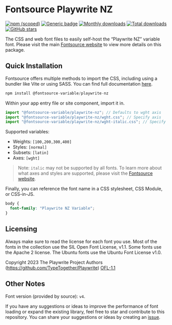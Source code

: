 # Fontsource Playwrite NZ

[![npm (scoped)](https://img.shields.io/npm/v/@fontsource-variable/playwrite-nz?color=brightgreen)](https://www.npmjs.com/package/@fontsource-variable/playwrite-nz) [![Generic badge](https://img.shields.io/badge/fontsource-passing-brightgreen)](https://github.com/fontsource/fontsource) [![Monthly downloads](https://badgen.net/npm/dm/@fontsource-variable/playwrite-nz)](https://github.com/fontsource/fontsource) [![Total downloads](https://badgen.net/npm/dt/@fontsource-variable/playwrite-nz)](https://github.com/fontsource/fontsource) [![GitHub stars](https://img.shields.io/github/stars/fontsource/fontsource.svg?style=social&label=Star)](https://github.com/fontsource/fontsource/stargazers)

The CSS and web font files to easily self-host the “Playwrite NZ” variable font. Please visit the main [Fontsource website](https://fontsource.org/fonts/playwrite-nz) to view more details on this package.

## Quick Installation

Fontsource offers multiple methods to import the CSS, including using a bundler like Vite or using SASS. You can find full documentation [here](https://fontsource.org/docs/getting-started/introduction).

```javascript
npm install @fontsource-variable/playwrite-nz
```

Within your app entry file or site component, import it in.

```javascript
import "@fontsource-variable/playwrite-nz"; // Defaults to wght axis
import "@fontsource-variable/playwrite-nz/wght.css"; // Specify axis
import "@fontsource-variable/playwrite-nz/wght-italic.css"; // Specify axis and style
```

Supported variables:
- Weights: `[100,200,300,400]`
- Styles: `[normal]`
- Subsets: `[latin]`
- Axes: `[wght]`

> Note: `italic` may not be supported by all fonts. To learn more about what axes and styles are supported, please visit the [Fontsource website](https://fontsource.org/fonts/playwrite-nz).

Finally, you can reference the font name in a CSS stylesheet, CSS Module, or CSS-in-JS.

```css
body {
  font-family: "Playwrite NZ Variable";
}
```

## Licensing
Always make sure to read the license for each font you use. Most of the fonts in the collection use the SIL Open Font License, v1.1. Some fonts use the Apache 2 license. The Ubuntu fonts use the Ubuntu Font License v1.0.

Copyright 2023 The Playwrite Project Authors (https://github.com/TypeTogether/Playwrite)
[OFL-1.1](http://scripts.sil.org/OFL)

## Other Notes
Font version (provided by source): `v4`.

If you have any suggestions or ideas to improve the performance of font loading or expand the existing library, feel free to star and contribute to this repository. You can share your suggestions or ideas by creating an [issue](https://github.com/fontsource/fontsource/issues).